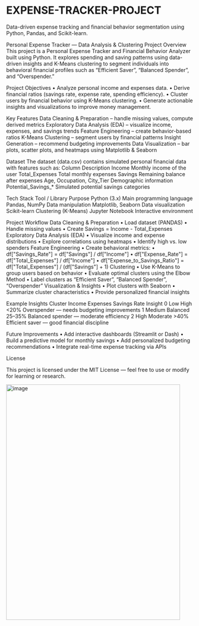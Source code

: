 # EXPENSE-TRACKER-PROJECT
Data-driven expense tracking and financial behavior segmentation using Python, Pandas, and Scikit-learn.

Personal Expense Tracker — Data Analysis & Clustering Project
 Overview
This project is a Personal Expense Tracker and Financial Behavior Analyzer built using Python.
It explores spending and saving patterns using data-driven insights and K-Means clustering to segment individuals into behavioral financial profiles such as “Efficient Saver”, “Balanced Spender”, and “Overspender.”
 
 Project Objectives
•	Analyze personal income and expenses data.
•	Derive financial ratios (savings rate, expense rate, spending efficiency).
•	Cluster users by financial behavior using K-Means clustering.
•	Generate actionable insights and visualizations to improve money management.
 
Key Features
 Data Cleaning & Preparation – handle missing values, compute derived metrics
Exploratory Data Analysis (EDA) – visualize income, expenses, and savings trends
 Feature Engineering – create behavior-based ratios
 K-Means Clustering – segment users by financial patterns
 Insight Generation – recommend budgeting improvements
 Data Visualization – bar plots, scatter plots, and heatmaps using Matplotlib & Seaborn
 
Dataset
The dataset (data.csv) contains simulated personal financial data with features such as:
Column	Description
Income	Monthly income of the user
Total_Expenses	Total monthly expenses
Savings	Remaining balance after expenses
Age, Occupation, City_Tier	 Demographic information
Potential_Savings_*	Simulated potential savings categories
 
 Tech Stack
Tool / Library	Purpose
Python (3.x)	Main programming language
Pandas, NumPy	Data manipulation
Matplotlib, Seaborn	Data visualization
Scikit-learn	Clustering (K-Means)
Jupyter Notebook 	Interactive environment
 
 Project Workflow
Data Cleaning & Preparation
•	Load dataset (PANDAS)
•	Handle missing values
•	Create Savings = Income - Total_Expenses
Exploratory Data Analysis (EDA)
•	Visualize income and expense distributions
•	Explore correlations using heatmaps
•	Identify high vs. low spenders
Feature Engineering
•	Create behavioral metrics:
•	df["Savings_Rate"] = df["Savings"] / df["Income"]
•	df["Expense_Rate"] = df["Total_Expenses"] / df["Income"]
•	df["Expense_to_Savings_Ratio"] = df["Total_Expenses"] / (df["Savings"] + 1)
 Clustering
•	Use K-Means to group users based on behavior
•	Evaluate optimal clusters using the Elbow Method
•	Label clusters as “Efficient Saver”, “Balanced Spender”, “Overspender”
Visualization & Insights
•	Plot clusters with Seaborn
•	Summarize cluster characteristics
•	Provide personalized financial insights
 
 Example Insights
Cluster	Income	Expenses	Savings Rate	Insight
0	Low	High	<20%	 Overspender — needs budgeting improvements
1	Medium	Balanced	25–35%	 Balanced spender — moderate efficiency
2	High	Moderate	>40%	Efficient saver — good financial discipline
 
 Future Improvements
•	Add interactive dashboards (Streamlit or Dash)
•	Build a predictive model for monthly savings
•	Add personalized budgeting recommendations
•	Integrate real-time expense tracking via APIs

License

This project is licensed under the MIT License — feel free to use or modify for learning or research.

<img width="468" height="633" alt="image" src="https://github.com/user-attachments/assets/036553c6-6517-4287-b74b-90e27954616d" />
